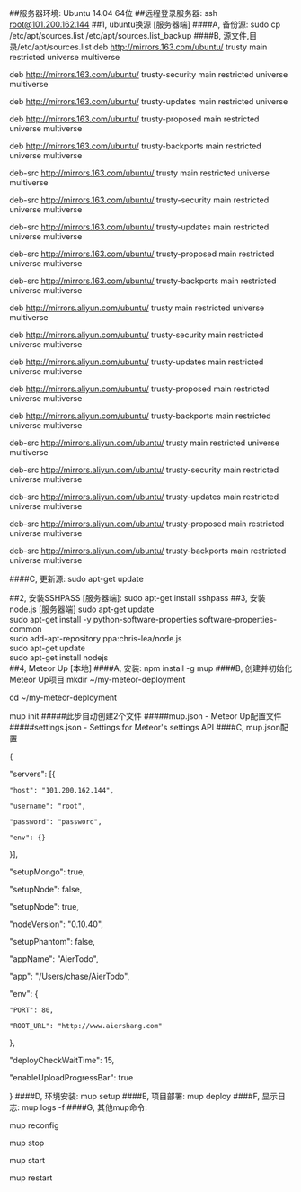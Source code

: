 ##服务器环境: Ubuntu 14.04 64位
##远程登录服务器: ssh root@101.200.162.144
##1, ubuntu换源 [服务器端]
####A, 备份源: sudo cp /etc/apt/sources.list /etc/apt/sources.list_backup
####B, 源文件,目录/etc/apt/sources.list
deb http://mirrors.163.com/ubuntu/ trusty main restricted universe multiverse

deb http://mirrors.163.com/ubuntu/ trusty-security main restricted universe multiverse

deb http://mirrors.163.com/ubuntu/ trusty-updates main restricted universe 

deb http://mirrors.163.com/ubuntu/ trusty-proposed main restricted universe multiverse

deb http://mirrors.163.com/ubuntu/ trusty-backports main restricted universe multiverse

deb-src http://mirrors.163.com/ubuntu/ trusty main restricted universe multiverse

deb-src http://mirrors.163.com/ubuntu/ trusty-security main restricted universe multiverse

deb-src http://mirrors.163.com/ubuntu/ trusty-updates main restricted universe multiverse

deb-src http://mirrors.163.com/ubuntu/ trusty-proposed main restricted universe multiverse

deb-src http://mirrors.163.com/ubuntu/ trusty-backports main restricted universe multiverse

deb http://mirrors.aliyun.com/ubuntu/ trusty main restricted universe multiverse

deb http://mirrors.aliyun.com/ubuntu/ trusty-security main restricted universe multiverse

deb http://mirrors.aliyun.com/ubuntu/ trusty-updates main restricted universe multiverse

deb http://mirrors.aliyun.com/ubuntu/ trusty-proposed main restricted universe multiverse

deb http://mirrors.aliyun.com/ubuntu/ trusty-backports main restricted universe multiverse

deb-src http://mirrors.aliyun.com/ubuntu/ trusty main restricted universe multiverse

deb-src http://mirrors.aliyun.com/ubuntu/ trusty-security main restricted universe multiverse

deb-src http://mirrors.aliyun.com/ubuntu/ trusty-updates main restricted universe multiverse

deb-src http://mirrors.aliyun.com/ubuntu/ trusty-proposed main restricted universe multiverse

deb-src http://mirrors.aliyun.com/ubuntu/ trusty-backports main restricted universe multiverse

####C, 更新源: sudo apt-get update

##2, 安装SSHPASS [服务器端]: sudo apt-get install sshpass
##3, 安装node.js [服务器端]
sudo apt-get update  
sudo apt-get install -y python-software-properties software-properties-common  
sudo add-apt-repository ppa:chris-lea/node.js  
sudo apt-get update  
sudo apt-get install nodejs  
##4, Meteor Up [本地]
####A, 安装: npm install -g mup
####B, 创建并初始化Meteor Up项目
mkdir ~/my-meteor-deployment

cd ~/my-meteor-deployment

mup init
#####此步自动创建2个文件
#####mup.json - Meteor Up配置文件
#####settings.json - Settings for Meteor's settings API
####C, mup.json配置

{

  "servers": [{
  
    "host": "101.200.162.144",
    
    "username": "root",
    
    "password": "password",
    
    "env": {}
    
  }],
  
  "setupMongo": true,
  
  "setupNode": false,
  
  "setupNode": true,
  
  "nodeVersion": "0.10.40",
  
  "setupPhantom": false,
  
  "appName": "AierTodo",
  
  "app": "/Users/chase/AierTodo",
  
  "env": {
  
    "PORT": 80,
    
    "ROOT_URL": "http://www.aiershang.com"
    
  },
  
  "deployCheckWaitTime": 15,
  
  "enableUploadProgressBar": true
  
}
####D, 环境安装: mup setup
####E, 项目部署: mup deploy
####F, 显示日志: mup logs -f
####G, 其他mup命令:

mup reconfig

mup stop

mup start

mup restart



